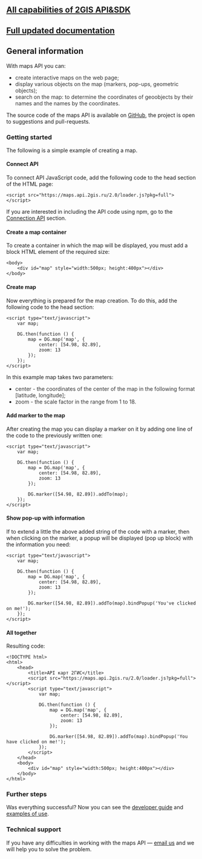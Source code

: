 ## [All capabilities of 2GIS API&SDK](https://dev.2gis.com/)
## [Full updated documentation](https://docs.2gis.com/en)


## General information

With maps API you can:

* <span style="color:323232">create interactive maps on the web page;</span>
* <span style="color:323232">display various objects on the map (markers, pop-ups, geometric objects);</span>
* <span style="color:323232">search on the map: to determine the coordinates of geoobjects by their names and the names by the coordinates.</span>

The source code of the maps API is available on [GitHub](https://github.com/2gis/mapsapi), the project is open to suggestions and pull-requests.

### Getting started

The following is a simple example of creating a map.

#### Connect API

To connect API JavaScript code, add the following code to the head section of the HTML page:

    <script src="https://maps.api.2gis.ru/2.0/loader.js?pkg=full"></script>

If you are interested in including the API code using npm, go to the [Connection API](/doc/maps/en/manual/dg-loading#npm) section.

#### Create a map container

To create a container in which the map will be displayed, you must add a block HTML element of the required size:

    <body>
        <div id="map" style="width:500px; height:400px"></div>
    </body>


#### Create map

Now everything is prepared for the map creation. To do this, add the following code to the head section:

    <script type="text/javascript">
        var map;

        DG.then(function () {
            map = DG.map('map', {
                center: [54.98, 82.89],
                zoom: 13
            });
        });
    </script>

In this example map takes two parameters:

* <span style="color:323232">center - the coordinates of the center of the map in the following format [latitude, longitude];</span>
* <span style="color:323232">zoom - the scale factor in the range from 1 to 18.</span>

#### Add marker to the map

After creating the map you can display a marker on it by adding one line of the code to the previously written one:

    <script type="text/javascript">
        var map;

        DG.then(function () {
            map = DG.map('map', {
                center: [54.98, 82.89],
                zoom: 13
            });

            DG.marker([54.98, 82.89]).addTo(map);
        });
    </script>

#### Show pop-up with information

If to extend a little the above added string of the code with a marker, then when clicking on the marker, a popup
will be displayed (pop up block) with the information you need:

    <script type="text/javascript">
        var map;

        DG.then(function () {
            map = DG.map('map', {
                center: [54.98, 82.89],
                zoom: 13
            });

            DG.marker([54.98, 82.89]).addTo(map).bindPopup('You've clicked on me!');
        });
    </script>

#### All together

Resulting code:

    <!DOCTYPE html>
    <html>
        <head>
            <title>API карт 2ГИС</title>
            <script src="https://maps.api.2gis.ru/2.0/loader.js?pkg=full"></script>
            <script type="text/javascript">
                var map;

                DG.then(function () {
                    map = DG.map('map', {
                        center: [54.98, 82.89],
                        zoom: 13
                    });

                    DG.marker([54.98, 82.89]).addTo(map).bindPopup('You have clicked on me!');
                });
            </script>
        </head>
        <body>
            <div id="map" style="width:500px; height:400px"></div>
        </body>
    </html>

### Further steps

Was everything successful? Now you can see the <a href="/doc/maps/en/manual/dg-loading">developer guide</a>
and <a href="/doc/maps/en/examples/base">examples of use</a>.

### Technical support

If you have any difficulties in working with the maps API &mdash;
<a href="mailto:api@2gis.ru">email us</a> and we will help you to solve the problem.

